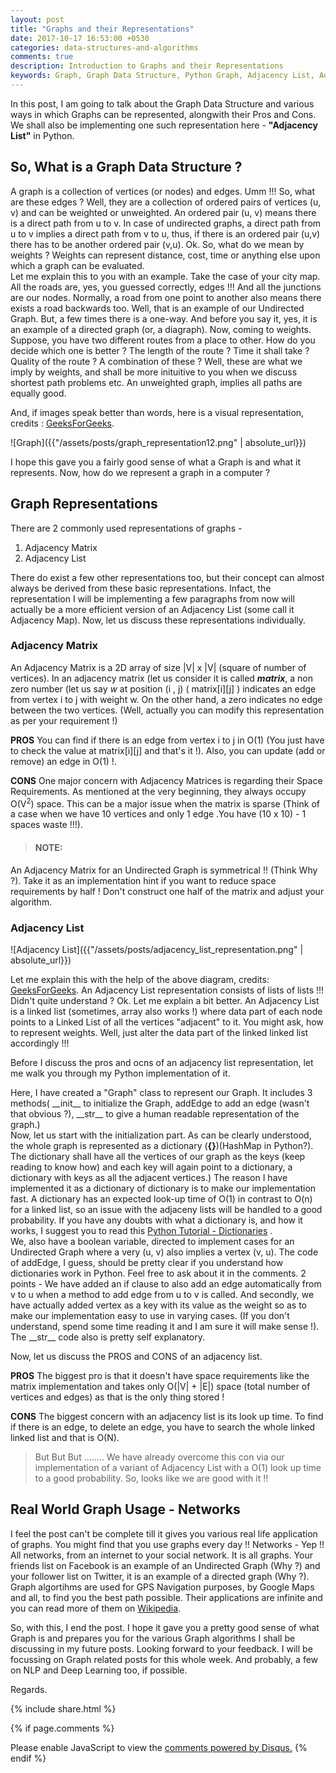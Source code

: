```yaml
---
layout: post
title: "Graphs and their Representations"
date: 2017-10-17 16:53:00 +0530
categories: data-structures-and-algorithms
comments: true
description: Introduction to Graphs and their Representations
keywords: Graph, Graph Data Structure, Python Graph, Adjacency List, Adjacency Matrix, Code
---
```


In this post, I am going to talk about the Graph Data Structure and various ways in which Graphs can be represented, alongwith their Pros and Cons. We shall also be implementing one such representation here - **"Adjacency List"** in Python.

## So, What is a Graph Data Structure ?

A graph is a collection of vertices (or nodes) and edges. Umm !!! So, what are these edges ? Well, they are a collection of ordered pairs of vertices (u, v) and can be weighted or unweighted. An ordered pair (u, v) means there is a direct path from u to v. In case of undirected graphs, a direct path from u to v implies a direct path from v to u, thus, if there is an ordered pair (u,v) there has to be another ordered pair (v,u). Ok. So, what do we mean by weights ? Weights can represent distance, cost, time or anything else upon which a graph can be evaluated.  
Let me explain this to you with an example. Take the case of your city map. All the roads are, yes, you guessed correctly, edges !!! And all the junctions are our nodes. Normally, a road from one point to another also means there exists a road backwards too. Well, that is an example of our Undirected Graph. But, a few times there is a one-way. And before you say it, yes, it is an example of a directed graph (or, a diagraph). Now, coming to weights. Suppose, you have two different routes from a place to other. How do you decide which one is better ? The length of the route ? Time it shall take ? Quality of the route ? A combination of these ? Well, these are what  we imply by weights, and shall be more inituitive to you when we discuss shortest path problems etc. An unweighted graph, implies all paths are equally good.  

And, if images speak better than words, here is a visual representation, credits : [GeeksForGeeks](http://www.geeksforgeeks.org/graph-and-its-representations/).  

![Graph]({{"/assets/posts/graph_representation12.png" | absolute_url}})

I hope this gave you a fairly good sense of what a Graph is and what it represents. Now, how do we represent a graph in a computer ?

## Graph Representations

There are 2 commonly used representations of graphs -  
1. Adjacency Matrix 
2. Adjacency List

There do exist a few other representations too, but their concept can almost always be derived from these basic representations. Infact, the representation I will be implementing a few paragraphs from now will actually be a more efficient version of an Adjacency List (some call it Adjacency Map). Now, let us discuss these representations individually.

### Adjacency Matrix

An Adjacency Matrix is a 2D array of size \|V\| x \|V\| (square of number of vertices). In an adjacency matrix (let us consider it is called **_matrix_**, a non zero number (let us say _w_ at position (i , j) ( matrix[i][j] ) indicates an edge from vertex i to j with weight w. On the other hand, a zero indicates no edge between the two vertices. (Well, actually you can modify this representation as per your requirement !)

**PROS**
You can find if there is an edge from vertex i to j in O(1) (You just have to check the value at matrix[i][j] and that's it !). Also, you can update (add or remove) an edge in O(1) !.

**CONS**
One major concern with Adjacency Matrices is regarding their Space Requirements. As mentioned at the very beginning, they always occupy O(V<sup>2</sup>) space. This can be a major issue when the matrix is sparse (Think of a case when we have 10 vertices and only 1 edge .You have (10 x 10) - 1 spaces waste !!!).

>#### NOTE:
An Adjacency Matrix for an Undirected Graph is symmetrical !! (Think Why ?). Take it as an implementation hint if you want to reduce space requirements by half ! Don't construct one half of the matrix and adjust your algorithm.

### Adjacency List

![Adjacency List]({{"/assets/posts/adjacency_list_representation.png" | absolute_url}})

Let me explain this with the help of the above diagram, credits: [GeeksForGeeks](http://www.geeksforgeeks.org/graph-and-its-representations/). An Adjacency List representation consists of lists of lists !!! Didn't quite understand ? Ok. Let me explain a bit better. An Adjacency List is a linked list (sometimes, array also works !) where data part of each node points to a Linked List of all the vertices "adjacent" to it. You might ask, how to represent weights. Well, just alter the data part of the linked linked list accordingly !!!

Before I discuss the pros and ocns of an adjacency list representation, let me walk you through my Python implementation of it.

<script src="//repl.it/embed/MlJ2/0.js"></script>

Here, I have created a "Graph" class to represent our Graph. It includes 3 methods( __init\_\_ to initialize the Graph, addEdge to add an edge (wasn't that obvious ?), __str\_\_ to give a human readable representation of the graph.)  
Now, let us start with the initialization part. As can be clearly understood, the whole graph is represented as a dictionary (**{}**)(HashMap in Python?). The dictionary shall have all the vertices of our graph as the keys (keep reading to know how) and each key will again point to a dictionary, a dictionary with keys as all the adjacent vertices.) The reason I have implemented it as a dictionary of dictionary is to make our implementation fast. A dictionary has an expected look-up time of O(1) in contrast to O(n) for a linked list, so an issue with the adjaceny lists will be handled to a good probability. If you have any doubts with what a dictionary is, and how it works, I suggest you to read this [Python Tutorial - Dictionaries](https://docs.python.org/3.6/tutorial/datastructures.html#dictionaries) .  
We, also have a boolean variable, directed to implement cases for an Undirected Graph where a very (u, v) also implies a vertex (v, u). The code of addEdge, I guess, should be pretty clear if you understand how dictionaries work in Python. Feel free to ask about it in the comments. 2 points - We have added an if clause to also add an edge automatically from v to u when a method to add edge from u to v is called. And secondly, we have actually added vertex as a key with its value as the weight so as to make our implementation easy to use in varying cases. (If you don't understand, spend some time reading it and I am sure it will make sense !). The __str\_\_ code also is pretty self explanatory.

Now, let us discuss the PROS and CONS of an adjacency list.

**PROS**
The biggest pro is that it doesn't have space requirements like the matrix implementation and takes only O(|V| + |E|) space (total number of vertices and edges) as that is the only thing stored ! 

**CONS**
The biggest concern with an adjacency list is its look up time. To find if there is an edge, to delete an edge, you have to search the whole linked linked list and that is O(N).

>But But But ........ We have already overcome this con via our implementation of a variant of Adjacency List with a O(1) look up time to a good probability. So, looks like we are good with it !!

## Real World Graph Usage - Networks
I feel the post can't be complete till it gives you various real life application of graphs. You might find that you use graphs every day !!  Networks - Yep !! All networks, from an internet to your social network. It is all graphs. Your friends list on Facebook is an example of an Undirected Graph (Why ?) and your follower list on Twitter, it is an example of a directed graph (Why ?). Graph algortihms are used for GPS Navigation purposes, by Google Maps and all, to find you the best path possible. Their applications are infinite and you can read more of them on [Wikipedia](http://en.wikipedia.org/wiki/Graph_theory#Applications).

So, with this, I end the post. I hope it gave you a pretty good sense of what Graph is and prepares you for the various Graph algorithms I shall be discussing in my future posts. Looking forward to your feedback. I will be focussing on Graph related posts for this whole week. And probably, a few on NLP and Deep Learning too, if possible.

Regards.

{% include  share.html %}

{% if page.comments %}
<div id="disqus_thread"></div>
<script>

/**
*  RECOMMENDED CONFIGURATION VARIABLES: EDIT AND UNCOMMENT THE SECTION BELOW TO INSERT DYNAMIC VALUES FROM YOUR PLATFORM OR CMS.
*  LEARN WHY DEFINING THESE VARIABLES IS IMPORTANT: https://disqus.com/admin/universalcode/#configuration-variables*/

var disqus_config = function () {
this.page.url = "https://naman-bhalla.github.io/data-structures-and-algorithms/2017/10/17/graphs-and-their-representations.html";  // Replace PAGE_URL with your page's canonical URL variable
this.page.identifier = "graph1"; // Replace PAGE_IDENTIFIER with your page's unique identifier variable
};

(function() { // DON'T EDIT BELOW THIS LINE
var d = document, s = d.createElement('script');
s.src = 'https://namanbhalla-in.disqus.com/embed.js';
s.setAttribute('data-timestamp', +new Date());
(d.head || d.body).appendChild(s);
})();
</script>
<noscript>Please enable JavaScript to view the <a href="https://disqus.com/?ref_noscript">comments powered by Disqus.</a></noscript>
{% endif %}


<!-- Go to www.addthis.com/dashboard to customize your tools -->
<script type="text/javascript" src="//s7.addthis.com/js/300/addthis_widget.js#pubid=ra-597a01df538d0348"></script>
